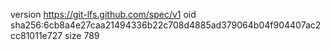 version https://git-lfs.github.com/spec/v1
oid sha256:6cb8a4e27caa21494336b22c708d4885ad379064b04f904407ac2cc81011e727
size 789
